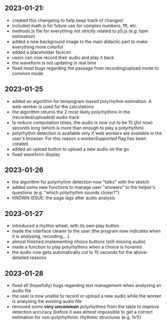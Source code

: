 ## 2023-01-21:
* created this changelog to help keep track of changes!
* included math.js for future use for complex numbers, fft, etc.
* methods.js file for everything not strictly related to p5.js (e.g. bpm estimation)
* added a new background image to the main didactic part to make everything more colorful
* added a placeholder favicon
* users can now record their audio and play it back 
* the waveform is not updating in real time
* fixed most bugs regarding the passage from recording/upload mode to common mode

## 2023-01-25
* added an algorithm for tempogram-based polyrhythm estimation. A web-worker is used for the calculations
* the algorithm returns the 2 most likely polyrhythms in the (recorded/uploaded) audio track
* to reduce computation times, the audio is now cut to be 15 (_for now_) seconds long (which is more than enough to play a polyrhythm)
* polyrhythm detection is available only if web workers are available in the user's browser. For this reason a _workerSupported_ flag has been created
* added an upload button to upload a new audio on the go
* fixed waveform display

## 2023-01-26
* the algorithm for polyrhythm detection now "talks" with the sketch
* added some new functions to manage user "answers" to the helper's questions (e.g. "which polyrhythm sounds closer?")
* KNOWN ISSUE: the page lags after audio analysis

## 2023-01-27
* introduced a rhythm wheel, with its own play button
* made the interface clearer to the user (the program now indicates when it is analysing, recording,...)
* almost finished implementing choice buttons (still missing audio)
* made a function to play polyrhythms when a choice is hovered
* the audio now gets automatically cut to 15 seconds for the above-detailed reasons

## 2023-01-28
* fixed all (hopefully) bugs regarding text management when analysing an audio file
* the user is now unable to record or upload a new audio while the worker is analysing the existing audio file
* removed some __very uncommon__ polyrhythms from the table to improve detection accuracy (before it was almost impossible to get a correct estimation for non-polyrhythmic rhythmic structures (e.g. 1v1))